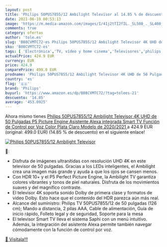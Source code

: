```yaml
---
layout: post
title: 'Philips 50PUS7855/12 Ambilight Televisor al 14.85 % de descuento'
date: 2021-06-19 00:53:13
image: 'https://m.media-amazon.com/images/I/41j2tTI2fIL._SL500_._SL400_.jpg'
comments: true
category: ofertas
author: 'tole.es'
slug: 'B08CVMTC72-es Philips 50PUS7855/12 Ambilight Televisor 4K UHD de 50...'
sku: 'B08CVMTC72-es'
tags: [ 'Electrónica','TV, vídeo y home cinema','Televisores','philips','smart','televisor','tv', ]
actualPrice: 424.9 EUR
currency: EUR
price: 424.9
comparePrice: 499.0 EUR
prodname: 'Philips 50PUS7855/12 Ambilight Televisor 4K UHD de 50 Pulgadas  P5 Picture Engine  Asistente Alexa integrada  Smart TV  Función de Control por Voz   Color Plata Claro  Modelo de 2020/2021 '
country: 'es'
flag: '🇪🇸'
brand: 'Philips'
buyurl: 'https://www.amazon.es/dp/B08CVMTC72/?tag=tolees-21'
descuento: '14.85'
average: '453.0925'
---
```


Ahora mismo tienes [Philips 50PUS7855/12 Ambilight Televisor 4K UHD de 50 Pulgadas  P5 Picture Engine  Asistente Alexa integrada  Smart TV  Función de Control por Voz   Color Plata Claro  Modelo de 2020/2021 ](https://www.amazon.es/dp/B08CVMTC72/?tag=tolees-21) a 424.9 EUR (original: 499.0 EUR) (14.85 %  de descuento) en el siguiente enlace!

[![Philips 50PUS7855/12 Ambilight Televisor](https://m.media-amazon.com/images/I/41j2tTI2fIL._SL500_._SL400_.jpg)](https://www.amazon.es/dp/B08CVMTC72/?tag=tolees-21)

🔎:

- Disfruta de imágenes ultranítidas con resolución UHD 4K en este televisor de 50 pulgadas. Gracias a los LEDs inteligentes, el Ambilight crea una imagen más grande y ayuda a que los ojos se cansen menos.
- Con HDR 10+ y el P5 Perfect Picture Engine, la Ambilight TV garantiza colores vibrantes y tonos de piel naturales. Disfruta de los movimientos suaves y del magnífico contraste.
- El televisor 4K soporta sonido Dolby de primera clase y formatos de video Dolby. Esto hace que el contenido del HDR parezca aún más real.
- Alcance del suministro: Philips TV 50PUS7855/12 de 50 pulgadas (126 cm); Mando a distancia, 2 pilas AAA, Cable de alimentación, Guía de inicio rápido, Folleto legal y de seguridad, Soporte para la mesa
- El televisor Smart TV lleva el sistema Saphi con un menú intuitivo. Además, la integración del asistente Alexa permite también navegar cómodamente con la función de control por voz.

[🛒 Visítala!!!](https://www.amazon.es/dp/B08CVMTC72/?tag=tolees-21)
